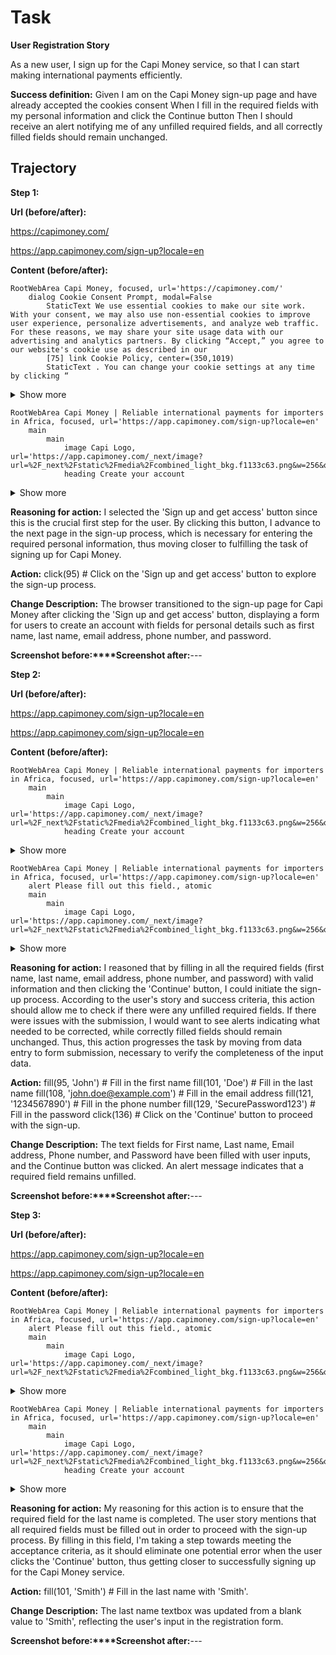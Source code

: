 # Task

**User Registration Story**

As a new user,
I sign up for the Capi Money service,
so that I can start making international payments efficiently.

**Success definition:** Given I am on the Capi Money sign-up page and have already accepted the cookies consent
When I fill in the required fields with my personal information and click the Continue button
Then I should receive an alert notifying me of any unfilled required fields, and all correctly filled fields should remain unchanged.

## Trajectory

**Step 1:**

**Url (before/after):** 

https://capimoney.com/

https://app.capimoney.com/sign-up?locale=en

**Content (before/after):** 

```
RootWebArea Capi Money, focused, url='https://capimoney.com/'
	dialog Cookie Consent Prompt, modal=False
		StaticText We use essential cookies to make our site work. With your consent, we may also use non-essential cookies to improve user experience, personalize advertisements, and analyze web traffic. For these reasons, we may share your site usage data with our advertising and analytics partners. By clicking “Accept,” you agree to our website's cookie use as described in our
		[75] link Cookie Policy, center=(350,1019)
		StaticText . You can change your cookie settings at any time by clicking “
```
<details><summary>Show more</summary>

```
		[76] link Preferences, center=(747,1019)
		StaticText .”
		[78] button Preferences, center=(1285,998)
		[79] button Decline, center=(1452,998)
		[80] button Accept, center=(1618,998)
	banner
		image Capi Money Logo, url='https://capimoney.com/_next/image?url=%2F_next%2Fstatic%2Fmedia%2Fcombined_light_bkg.f1133c63.png&w=1920&q=75'
		[85] link Become an FX partner, center=(1334,52), url='https://capimoney.com/fx'
		[86] link Log in, center=(1470,52), url='https://app.capimoney.com/sign-in'
		[87] button EN, center=(1546,52), expanded=False, hasPopup='menu', type=button
			image
	heading Reliable international payments for importers in Africa
	StaticText Pay your international suppliers in EUR, USD or GBP on-time, every time.
	[95] link Sign up and get access, center=(960,528), url='https://app.capimoney.com/sign-up?locale=en'
		button Sign up and get access
	image
	strong
		StaticText Reliability
	StaticText Always available foreign currency at competitive rates
	image
	strong
		StaticText Speed
	StaticText Instant rates and payment settlements in 24hr
	image
	strong
		StaticText Control
	StaticText Track payment progress on your dashboard in real-time
	image
	strong
		StaticText Security
	StaticText A regulated service with banks in top-tier jurisdictions
	StaticText Backed by
	image logo, url='https://capimoney.com/_next/image?url=https%3A%2F%2Fcdn.sanity.io%2Fimages%2Fy6kgvqnx%2Fproduction%2F5c3e42dfa7cfb19f42b3cc18c3ccfae7e8273482-520x60.png%3Fw%3D200%26sat%3D-100%26auto%3Dformat%26dpr%3D2&w=256&q=75'
	image logo, url='https://capimoney.com/_next/image?url=https%3A%2F%2Fcdn.sanity.io%2Fimages%2Fy6kgvqnx%2Fproduction%2F2e8ae34ebc92402e6be176bb28dd706dbc379c9a-464x138.png%3Fw%3D200%26sat%3D-100%26auto%3Dformat%26dpr%3D2&w=256&q=75'
	image logo, url='https://capimoney.com/_next/image?url=https%3A%2F%2Fcdn.sanity.io%2Fimages%2Fy6kgvqnx%2Fproduction%2Fb45d8fafc09c2c5a1fa01adbefcf7119ca48a30d-3208x640.png%3Fw%3D200%26sat%3D-100%26auto%3Dformat%26dpr%3D2&w=256&q=75'
	image logo, url='https://capimoney.com/_next/image?url=https%3A%2F%2Fcdn.sanity.io%2Fimages%2Fy6kgvqnx%2Fproduction%2F3f0f824251c8d71d5511e6d3a59e3c2613464f88-1000x138.png%3Fw%3D200%26sat%3D-100%26auto%3Dformat%26dpr%3D2&w=256&q=75'
	image logo, url='https://capimoney.com/_next/image?url=https%3A%2F%2Fcdn.sanity.io%2Fimages%2Fy6kgvqnx%2Fproduction%2F977a33199c252bf431b5bc541a33777dadb5e637-1396x384.png%3Fw%3D200%26sat%3D-100%26auto%3Dformat%26dpr%3D2&w=256&q=75'
	heading Focus on your business without the hassle of paying overseas invoices
	StaticText Businesses across Africa are waiting weeks for local banks to process international invoices. Capi Money provides reliable foreign currency at affordable prices.
	image demo, url='https://capimoney.com/_next/image?url=https%3A%2F%2Fcdn.sanity.io%2Fimages%2Fy6kgvqnx%2Fproduction%2Fa8f0b87d0ccd4117577d5652b9674afd343a7638-754x835.png%3Frect%3D0%2C68%2C754%2C754%26w%3D720%26h%3D720%26dpr%3D2&w=750&q=75'
	image
	strong
		StaticText Move faster
	StaticText Always have access to USD, EUR or GBP for your invoices
	image
	strong
		StaticText Increase turnover
	StaticText Pay your international invoices faster
	image
	strong
		StaticText Build trust
	StaticText Give reliable payment timelines to your suppliers
	StaticText Built by the team behind
	image logo, url='https://capimoney.com/_next/image?url=https%3A%2F%2Fcdn.sanity.io%2Fimages%2Fy6kgvqnx%2Fproduction%2F26ab4a7b40adacb4bac505752b3b4941eb79aedf-500x238.png%3Fw%3D200%26sat%3D-100%26auto%3Dformat%26dpr%3D2&w=256&q=75'
	image logo, url='https://capimoney.com/_next/image?url=https%3A%2F%2Fcdn.sanity.io%2Fimages%2Fy6kgvqnx%2Fproduction%2F93244469fde90069a2efd67fbd74868c5ae7f862-480x117.png%3Fw%3D200%26sat%3D-100%26auto%3Dformat%26dpr%3D2&w=256&q=75'
	image logo, url='https://capimoney.com/_next/image?url=https%3A%2F%2Fcdn.sanity.io%2Fimages%2Fy6kgvqnx%2Fproduction%2Fd30eb71f06010ba0fc9b783e07e98704be60d65c-500x110.png%3Fw%3D200%26sat%3D-100%26auto%3Dformat%26dpr%3D2&w=256&q=75'
	image logo, url='https://capimoney.com/_next/image?url=https%3A%2F%2Fcdn.sanity.io%2Fimages%2Fy6kgvqnx%2Fproduction%2F42c7bd3f7d6cac243d66fcaf9d1c55cd0214905e-500x105.png%3Fw%3D200%26sat%3D-100%26auto%3Dformat%26dpr%3D2&w=256&q=75'
	image logo, url='https://capimoney.com/_next/image?url=https%3A%2F%2Fcdn.sanity.io%2Fimages%2Fy6kgvqnx%2Fproduction%2Fcf512b9468fd765aecb423970d50241b2d212561-500x122.png%3Fw%3D200%26sat%3D-100%26auto%3Dformat%26dpr%3D2&w=256&q=75'
	image logo, url='https://capimoney.com/_next/image?url=https%3A%2F%2Fcdn.sanity.io%2Fimages%2Fy6kgvqnx%2Fproduction%2F9ba6cda592ae5a4fa2dc5ba12a0de618dc664bb2-1600x407.png%3Fw%3D200%26sat%3D-100%26auto%3Dformat%26dpr%3D2&w=256&q=75'
	heading Seamless experience with enterprise-grade security
	StaticText Stop queuing at the bank with piles of signed paper. International invoice payments should be as easy as sending a mobile money transfer to your friend, while ensuring that you are in control of your money throughout the process.
	link Sign up and get access, url='https://app.capimoney.com/sign-up?locale=en'
		button Sign up and get access
	image
	StaticText Sign up and do your first transfer on the same day
	image
	StaticText We hold your money with licensed financial institutions
	image
	StaticText See real-time updates on your transfer
	heading Unlock your business's growth
	StaticText Sign up and get access to reliable, affordable, international payments.
	link Sign up and get access, url='https://app.capimoney.com/?locale=en'
		button Sign up and get access
	image Capi Money Logo, url='https://capimoney.com/_next/image?url=%2F_next%2Fstatic%2Fmedia%2Fcombined_dark_bkg.084cada7.png&w=256&q=75'
	StaticText Legals
	link Cookie Policy, url='https://app.termly.io/document/cookie-policy/7167a4cf-fa0a-4407-afff-3733b0b661f6'
	link Privacy Policy, url='https://capimoney.com/privacy-policy'
	link Terms and Conditions, url='https://capimoney.com/terms'
	link Prohibited industries and countries, url='https://capimoney.com/prohibited-industries-and-countries'
	StaticText Resources
	link Contact, url='mailto:support@capimoney.com'
	link Become an FX partner, url='https://capimoney.com/fx'
	link Careers, url='https://jobs.ashbyhq.com/capimoney'
	link Switch to English, url='https://capimoney.com/'
	link Passer au Français, url='https://capimoney.com/fr'
	StaticText ©
	StaticText 2025
	StaticText Capi Money, Inc
	alert, atomic
```
</details>



```
RootWebArea Capi Money | Reliable international payments for importers in Africa, focused, url='https://app.capimoney.com/sign-up?locale=en'
	main
		main
			image Capi Logo, url='https://app.capimoney.com/_next/image?url=%2F_next%2Fstatic%2Fmedia%2Fcombined_light_bkg.f1133c63.png&w=256&q=75'
			heading Create your account
```
<details><summary>Show more</summary>

```
			paragraph
				StaticText Welcome! Please fill in the details to get started.
			LabelText
				StaticText First name
			[95] textbox First name, center=(876,365), contenteditable=True, required, type=text
			LabelText
				StaticText Last name
			[101] textbox Last name, center=(1044,365), contenteditable=True, required, type=text
			LabelText
				StaticText Email address
			[108] textbox Email address, center=(960,453), contenteditable=True, required, type=text
			LabelText
				StaticText Phone number
			[116] button US, center=(833,541)
				image
			paragraph
				StaticText +
				StaticText 1
			[121] textbox Phone number, center=(1002,541), contenteditable=True, required, type=tel
			LabelText
				StaticText Password
			[129] textbox Password, center=(960,630), contenteditable=True, required, type=password
			[130] button Show password, center=(1096,630)
				image
			[136] button Continue, center=(960,696)
				image
			StaticText Already have an account?
			[142] link Sign in, center=(1057,772), url='https://app.capimoney.com/sign-in#/?locale=en'
	region Notifications (F8)
		list
	alert, atomic
```
</details>

**Reasoning for action:** I selected the 'Sign up and get access' button since this is the crucial first step for the user. By clicking this button, I advance to the next page in the sign-up process, which is necessary for entering the required personal information, thus moving closer to fulfilling the task of signing up for Capi Money.

**Action:** click(95) # Click on the 'Sign up and get access' button to explore the sign-up process.

**Change Description:** The browser transitioned to the sign-up page for Capi Money after clicking the 'Sign up and get access' button, displaying a form for users to create an account with fields for personal details such as first name, last name, email address, phone number, and password.

**Screenshot before:****Screenshot after:**---

**Step 2:**

**Url (before/after):** 

https://app.capimoney.com/sign-up?locale=en

https://app.capimoney.com/sign-up?locale=en

**Content (before/after):** 

```
RootWebArea Capi Money | Reliable international payments for importers in Africa, focused, url='https://app.capimoney.com/sign-up?locale=en'
	main
		main
			image Capi Logo, url='https://app.capimoney.com/_next/image?url=%2F_next%2Fstatic%2Fmedia%2Fcombined_light_bkg.f1133c63.png&w=256&q=75'
			heading Create your account
```
<details><summary>Show more</summary>

```
			paragraph
				StaticText Welcome! Please fill in the details to get started.
			LabelText
				StaticText First name
			[95] textbox First name, center=(876,365), contenteditable=True, required, type=text
			LabelText
				StaticText Last name
			[101] textbox Last name, center=(1044,365), contenteditable=True, required, type=text
			LabelText
				StaticText Email address
			[108] textbox Email address, center=(960,453), contenteditable=True, required, type=text
			LabelText
				StaticText Phone number
			[116] button US, center=(833,541)
				image
			paragraph
				StaticText +
				StaticText 1
			[121] textbox Phone number, center=(1002,541), contenteditable=True, required, type=tel
			LabelText
				StaticText Password
			[129] textbox Password, center=(960,630), contenteditable=True, required, type=password
			[130] button Show password, center=(1096,630)
				image
			[136] button Continue, center=(960,696)
				image
			StaticText Already have an account?
			[142] link Sign in, center=(1057,772), url='https://app.capimoney.com/sign-in#/?locale=en'
	region Notifications (F8)
		list
	alert, atomic
```
</details>



```
RootWebArea Capi Money | Reliable international payments for importers in Africa, focused, url='https://app.capimoney.com/sign-up?locale=en'
	alert Please fill out this field., atomic
	main
		main
			image Capi Logo, url='https://app.capimoney.com/_next/image?url=%2F_next%2Fstatic%2Fmedia%2Fcombined_light_bkg.f1133c63.png&w=256&q=75'
```
<details><summary>Show more</summary>

```
			heading Create your account
			paragraph
				StaticText Welcome! Please fill in the details to get started.
			LabelText
				StaticText First name
			[95] textbox First name value='John', center=(876,365), contenteditable=True, required, type=text
			LabelText
				StaticText Last name
			[101] textbox Last name, center=(1044,365), contenteditable=True, focused, required, type=text
			LabelText
				StaticText Email address
			[108] textbox Email address value='Doejohn.doe@example.com', center=(960,453), contenteditable=True, required, type=text
			LabelText
				StaticText Phone number
			[116] button US, center=(833,541)
				image
			paragraph
				StaticText +
				StaticText 1
			[121] textbox Phone number value='(123) 456-7890', center=(1002,541), contenteditable=True, required, type=tel
			LabelText
				StaticText Password
			[129] textbox Password value='•••••••••••••••••', center=(960,630), contenteditable=True, required, type=password
			[130] button Show password, center=(1096,630)
				image
			paragraph
				image
				StaticText Your password meets all the necessary requirements.
			[136] button Continue, center=(960,752)
				image
			StaticText Already have an account?
			[142] link Sign in, center=(1057,828), url='https://app.capimoney.com/sign-in#/?locale=en'
	region Notifications (F8)
		list
	alert, atomic
```
</details>

**Reasoning for action:** I reasoned that by filling in all the required fields (first name, last name, email address, phone number, and password) with valid information and then clicking the 'Continue' button, I could initiate the sign-up process. According to the user's story and success criteria, this action should allow me to check if there were any unfilled required fields. If there were issues with the submission, I would want to see alerts indicating what needed to be corrected, while correctly filled fields should remain unchanged. Thus, this action progresses the task by moving from data entry to form submission, necessary to verify the completeness of the input data.

**Action:** fill(95, 'John') # Fill in the first name
fill(101, 'Doe') # Fill in the last name
fill(108, 'john.doe@example.com') # Fill in the email address
fill(121, '1234567890') # Fill in the phone number
fill(129, 'SecurePassword123') # Fill in the password
click(136) # Click on the 'Continue' button to proceed with the sign-up.

**Change Description:** The text fields for First name, Last name, Email address, Phone number, and Password have been filled with user inputs, and the Continue button was clicked. An alert message indicates that a required field remains unfilled.

**Screenshot before:****Screenshot after:**---

**Step 3:**

**Url (before/after):** 

https://app.capimoney.com/sign-up?locale=en

https://app.capimoney.com/sign-up?locale=en

**Content (before/after):** 

```
RootWebArea Capi Money | Reliable international payments for importers in Africa, focused, url='https://app.capimoney.com/sign-up?locale=en'
	alert Please fill out this field., atomic
	main
		main
			image Capi Logo, url='https://app.capimoney.com/_next/image?url=%2F_next%2Fstatic%2Fmedia%2Fcombined_light_bkg.f1133c63.png&w=256&q=75'
```
<details><summary>Show more</summary>

```
			heading Create your account
			paragraph
				StaticText Welcome! Please fill in the details to get started.
			LabelText
				StaticText First name
			[95] textbox First name value='John', center=(876,365), contenteditable=True, required, type=text
			LabelText
				StaticText Last name
			[101] textbox Last name, center=(1044,365), contenteditable=True, focused, required, type=text
			LabelText
				StaticText Email address
			[108] textbox Email address value='Doejohn.doe@example.com', center=(960,453), contenteditable=True, required, type=text
			LabelText
				StaticText Phone number
			[116] button US, center=(833,541)
				image
			paragraph
				StaticText +
				StaticText 1
			[121] textbox Phone number value='(123) 456-7890', center=(1002,541), contenteditable=True, required, type=tel
			LabelText
				StaticText Password
			[129] textbox Password value='•••••••••••••••••', center=(960,630), contenteditable=True, required, type=password
			[130] button Show password, center=(1096,630)
				image
			paragraph
				image
				StaticText Your password meets all the necessary requirements.
			[136] button Continue, center=(960,752)
				image
			StaticText Already have an account?
			[142] link Sign in, center=(1057,828), url='https://app.capimoney.com/sign-in#/?locale=en'
	region Notifications (F8)
		list
	alert, atomic
```
</details>



```
RootWebArea Capi Money | Reliable international payments for importers in Africa, focused, url='https://app.capimoney.com/sign-up?locale=en'
	main
		main
			image Capi Logo, url='https://app.capimoney.com/_next/image?url=%2F_next%2Fstatic%2Fmedia%2Fcombined_light_bkg.f1133c63.png&w=256&q=75'
			heading Create your account
```
<details><summary>Show more</summary>

```
			paragraph
				StaticText Welcome! Please fill in the details to get started.
			LabelText
				StaticText First name
			[95] textbox First name value='John', center=(876,365), contenteditable=True, required, type=text
			LabelText
				StaticText Last name
			[101] textbox Last name value='Smith', center=(1044,365), contenteditable=True, focused, required, type=text
			LabelText
				StaticText Email address
			[108] textbox Email address value='Doejohn.doe@example.com', center=(960,453), contenteditable=True, required, type=text
			LabelText
				StaticText Phone number
			[116] button US, center=(833,541)
				image
			paragraph
				StaticText +
				StaticText 1
			[121] textbox Phone number value='(123) 456-7890', center=(1002,541), contenteditable=True, required, type=tel
			LabelText
				StaticText Password
			[129] textbox Password value='•••••••••••••••••', center=(960,630), contenteditable=True, required, type=password
			[130] button Show password, center=(1096,630)
				image
			paragraph
				image
				StaticText Your password meets all the necessary requirements.
			[136] button Continue, center=(960,752)
				image
			StaticText Already have an account?
			[142] link Sign in, center=(1057,828), url='https://app.capimoney.com/sign-in#/?locale=en'
	region Notifications (F8)
		list
	alert, atomic
```
</details>

**Reasoning for action:** My reasoning for this action is to ensure that the required field for the last name is completed. The user story mentions that all required fields must be filled out in order to proceed with the sign-up process. By filling in this field, I'm taking a step towards meeting the acceptance criteria, as it should eliminate one potential error when the user clicks the 'Continue' button, thus getting closer to successfully signing up for the Capi Money service.

**Action:** fill(101, 'Smith') # Fill in the last name with 'Smith'.

**Change Description:** The last name textbox was updated from a blank value to 'Smith', reflecting the user's input in the registration form.

**Screenshot before:****Screenshot after:**---

